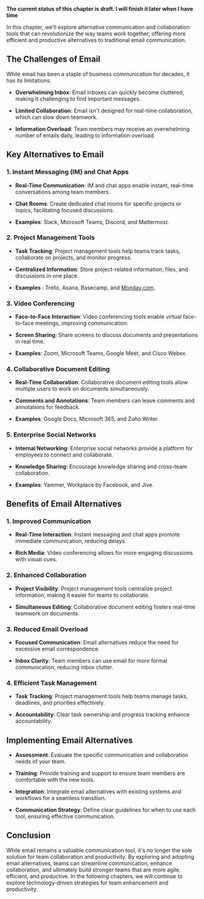 **The current status of this chapter is draft. I will finish it later when I have time**

In this chapter, we'll explore alternative communication and collaboration tools that can revolutionize the way teams work together, offering more efficient and productive alternatives to traditional email communication.

The Challenges of Email
-----------------------

While email has been a staple of business communication for decades, it has its limitations:

* **Overwhelming Inbox**: Email inboxes can quickly become cluttered, making it challenging to find important messages.

* **Limited Collaboration**: Email isn't designed for real-time collaboration, which can slow down teamwork.

* **Information Overload**: Team members may receive an overwhelming number of emails daily, leading to information overload.

Key Alternatives to Email
-------------------------

### 1. **Instant Messaging (IM) and Chat Apps**

* **Real-Time Communication**: IM and chat apps enable instant, real-time conversations among team members.

* **Chat Rooms**: Create dedicated chat rooms for specific projects or topics, facilitating focused discussions.

* **Examples**: Slack, Microsoft Teams, Discord, and Mattermost.

### 2. **Project Management Tools**

* **Task Tracking**: Project management tools help teams track tasks, collaborate on projects, and monitor progress.

* **Centralized Information**: Store project-related information, files, and discussions in one place.

* **Examples** : Trello, Asana, Basecamp, and [Monday.com](http://Monday.com).

### 3. **Video Conferencing**

* **Face-to-Face Interaction**: Video conferencing tools enable virtual face-to-face meetings, improving communication.

* **Screen Sharing**: Share screens to discuss documents and presentations in real time.

* **Examples**: Zoom, Microsoft Teams, Google Meet, and Cisco Webex.

### 4. **Collaborative Document Editing**

* **Real-Time Collaboration**: Collaborative document editing tools allow multiple users to work on documents simultaneously.

* **Comments and Annotations**: Team members can leave comments and annotations for feedback.

* **Examples**: Google Docs, Microsoft 365, and Zoho Writer.

### 5. **Enterprise Social Networks**

* **Internal Networking**: Enterprise social networks provide a platform for employees to connect and collaborate.

* **Knowledge Sharing**: Encourage knowledge sharing and cross-team collaboration.

* **Examples**: Yammer, Workplace by Facebook, and Jive.

Benefits of Email Alternatives
------------------------------

### 1. **Improved Communication**

* **Real-Time Interaction**: Instant messaging and chat apps promote immediate communication, reducing delays.

* **Rich Media**: Video conferencing allows for more engaging discussions with visual cues.

### 2. **Enhanced Collaboration**

* **Project Visibility**: Project management tools centralize project information, making it easier for teams to collaborate.

* **Simultaneous Editing**: Collaborative document editing fosters real-time teamwork on documents.

### 3. **Reduced Email Overload**

* **Focused Communication**: Email alternatives reduce the need for excessive email correspondence.

* **Inbox Clarity**: Team members can use email for more formal communication, reducing inbox clutter.

### 4. **Efficient Task Management**

* **Task Tracking**: Project management tools help teams manage tasks, deadlines, and priorities effectively.

* **Accountability**: Clear task ownership and progress tracking enhance accountability.

Implementing Email Alternatives
-------------------------------

* **Assessment**: Evaluate the specific communication and collaboration needs of your team.

* **Training**: Provide training and support to ensure team members are comfortable with the new tools.

* **Integration**: Integrate email alternatives with existing systems and workflows for a seamless transition.

* **Communication Strategy**: Define clear guidelines for when to use each tool, ensuring effective communication.

Conclusion
----------

While email remains a valuable communication tool, it's no longer the sole solution for team collaboration and productivity. By exploring and adopting email alternatives, teams can streamline communication, enhance collaboration, and ultimately build stronger teams that are more agile, efficient, and productive. In the following chapters, we will continue to explore technology-driven strategies for team enhancement and productivity.
